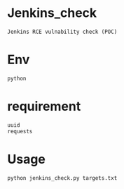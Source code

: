# Jenkins_check
    Jenkins RCE vulnability check (POC)

# Env
    python

# requirement 
    uuid
    requests

# Usage
    python jenkins_check.py targets.txt
